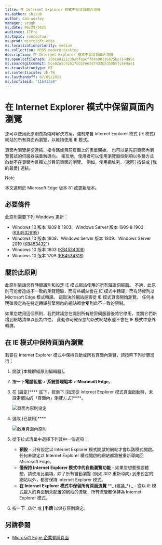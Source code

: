 ```yaml
---
title: 在 Internet Explorer 模式中保留頁面內瀏覽
ms.author: shisub
author: dan-wesley
manager: srugh
ms.date: 06/29/2021
audience: ITPro
ms.topic: conceptual
ms.prod: microsoft-edge
ms.localizationpriority: medium
ms.collection: M365-modern-desktop
description: 在 Internet Explorer 模式中保留頁面內瀏覽
ms.openlocfilehash: 20b18d121c3babfaacffd4a08316b25be714d95e
ms.sourcegitcommit: bce02a5ce2617bb37ee5d743365d50b5fc8e4aa1
ms.translationtype: MT
ms.contentlocale: zh-TW
ms.lasthandoff: 07/09/2021
ms.locfileid: "11641359"
---
```

# <a name="keep-in-page-navigation-in-internet-explorer-mode"></a>在 Internet Explorer 模式中保留頁面內瀏覽

您可以使用此原則做為臨時解決方案，強制來自 Internet Explorer 模式 (IE 模式) 網站的所有頁面內瀏覽，以維持使用 IE 模式。

頁面內瀏覽是從連結、指令碼或目前頁面上的表單開始。 也可以是先前頁面內瀏覽嘗試的伺服器端重新導向。 相反地，使用者可以使用瀏覽器控制項以多種方式啟動不在頁面內且獨立於目前頁面的瀏覽。 例如，使用網址列、[返回] 按鈕或 [我的最愛] 連結。

>[!NOTE]
>本文適用於 Microsoft Edge 版本 81 或更新版本。

## <a name="prerequisites"></a>必要條件

此原則需要下列 Windows 更新：

- Windows 10 版本 1909 & 1903、Windows Server 版本 1909 & 1903  ([KB4532695](https://support.microsoft.com/help/4532695))
- Windows 10 版本 1809、Windows Server 版本 1809、Windows Server 2019 ([KB4534321](https://support.microsoft.com/help/4534321))
- Windows 10 版本 1803 ([KB4534308](https://support.microsoft.com/help/4534308))
- Windows 10 版本 1709 ([KB4534318](https://support.microsoft.com/help/4534318))


## <a name="about-this-policy"></a>關於此原則

此原則能讓您有時間識別和設定 IE 模式網站使用的所有驗證伺服器。 不過，此原則可能會造成不一致的瀏覽體驗，而有些網站會在 IE 模式中轉譯，而有時候則以 Microsoft Edge 模式轉譯。 這取決於網站是否從 IE 模式頁面開始瀏覽。 任何未明確設定為在特定轉譯引擎開啟的網站都會受到此不一致的限制。

如果您啟用這個原則，我們建議您在識別所有驗證伺服器後將它停用，並將它們新增到網站清單以設為中性。 此動作可確保您的新式網站永遠不會在 IE 模式中意外轉譯。

## <a name="keep-in-page-navigation-in-ie-mode"></a>在 IE 模式中保持頁面內瀏覽

若要在 Internet Explorer 模式中保持自動或所有頁面內瀏覽，請按照下列步驟進行：

1. 開啟 [本機群組原則編輯器]。
2. 按一下**電腦組態** > **系統管理範本** > **Microsoft Edge**。
3. 在 [設定]**** 底下，按兩下 [指定從 Internet Explorer 模式頁面啟動時，未設定網站的「頁面內」瀏覽方式]****。

   ![頁面內原則設定](media/edge-learnmore-inpage-nav/learnmore-in-page-nav-settings.png)

4. 選取 [已啟用]**** 

   ![啟用頁面內原則](media/edge-learnmore-inpage-nav/learnmore-in-page-nav-enable.png)

5. 從下拉式清單中選擇下列其中一個選項：

   - **預設** - 只有設定以 Internet Explorer 模式開啟的網站才會以該模式開啟。 任何未設定以 Internet Explorer 模式開啟的網站都將被重新導向回 Microsoft Edge。
   - **僅保持 Internet Explorer 模式中的自動瀏覽功能** - 如果您想要預設體驗，請使用此選項，除了所有自動瀏覽 (例如 302 重新導向) 到未設定的網站以外，都會保持 Internet Explorer 模式。
   - **在 Internet Explorer 模式中保留所有頁面流覽**  **_ (建議_*) _ - 從以 IE 模式載入的頁面到未配置的網站的流覽，所有流覽都保持為 Internet Explorer 模式。

6. 按一下 *_OK** 或 **[申請** 以儲存原則設定。

## <a name="see-also"></a>另請參閱

- [Microsoft Edge 企業登陸頁面](https://aka.ms/EdgeEnterprise)
